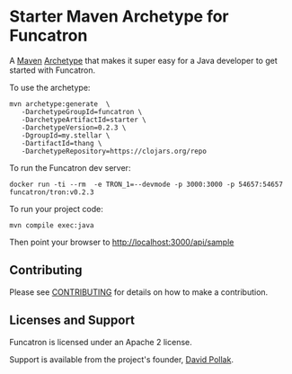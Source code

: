 # Starter Maven Archetype for Funcatron

A [Maven](http://maven.apache.org/) [Archetype](http://maven.apache.org/components/archetype/maven-archetype-plugin/)
that makes it super easy for a Java developer to get started with
Funcatron.

To use the archetype:

```
mvn archetype:generate  \
   -DarchetypeGroupId=funcatron \
   -DarchetypeArtifactId=starter \
   -DarchetypeVersion=0.2.3 \
   -DgroupId=my.stellar \
   -DartifactId=thang \
   -DarchetypeRepository=https://clojars.org/repo
```

To run the Funcatron dev server:

```
docker run -ti --rm  -e TRON_1=--devmode -p 3000:3000 -p 54657:54657 funcatron/tron:v0.2.3
```

To run your project code:

```
mvn compile exec:java
```


Then point your browser to [http://localhost:3000/api/sample](http://localhost:3000/api/sample)


## Contributing

Please see [CONTRIBUTING](https://github.com/funcatron/tron/blob/master/CONTRIBUTING.md) for details on
how to make a contribution.

## Licenses and Support

Funcatron is licensed under an Apache 2 license.

Support is available from the project's founder,
[David Pollak](mailto:funcmaster-d@funcatron.org).
